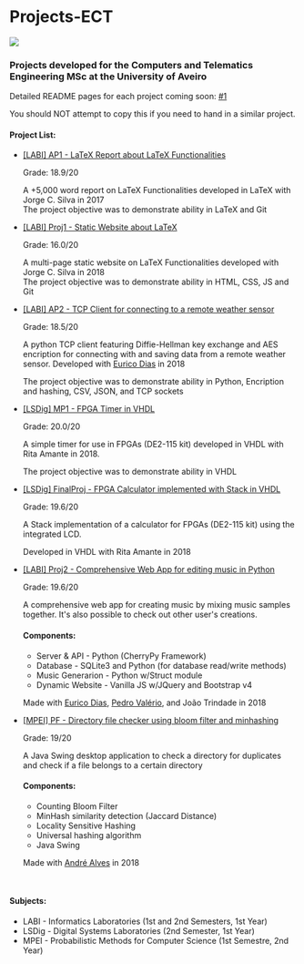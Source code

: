 # Projects-ECT

![](https://i.imgur.com/tNCsdRg.png)

### Projects developed for the Computers and Telematics Engineering MSc at the University of Aveiro

Detailed README pages for each project coming soon: [#1](https://github.com/RodrigoRosmaninho/projects-ect/issues/1)

You should NOT attempt to copy this if you need to hand in a similar project.

#### Project List:
- [[LABI] AP1 - LaTeX Report about LaTeX Functionalities](https://github.com/RodrigoRosmaninho/projects-ect/tree/master/%5BLABI%5D%20AP1%20-%20LaTeX%20Report%20about%20LaTeX%20Functionalities)

     Grade: 18.9/20
     
     A +5,000 word report on LaTeX Functionalities developed in LaTeX with Jorge C. Silva in 2017  
     The project objective was to demonstrate ability in LaTeX and Git
     
     
- [[LABI] Proj1 - Static Website about LaTeX](https://github.com/RodrigoRosmaninho/projects-ect/tree/master/%5BLABI%5D%20Proj1%20-%20Static%20Website%20about%20LaTeX)

     Grade: 16.0/20

     A multi-page static website on LaTeX Functionalities developed with Jorge C. Silva in 2018  
     The project objective was to demonstrate ability in HTML, CSS, JS and Git

- [[LABI] AP2 - TCP Client for connecting to a remote weather sensor](https://github.com/RodrigoRosmaninho/projects-ect/tree/master/%5BLABI%5D%20AP2%20-%20TCP%20Client%20for%20connecting%20to%20a%20remote%20weather%20sensor)

     Grade: 18.5/20
    
     A python TCP client featuring Diffie-Hellman key exchange and AES encription for connecting with and saving data from a remote weather sensor.
     Developed with [Eurico Dias](https://github.com/eurico-dias) in 2018
     
     The project objective was to demonstrate ability in Python, Encription and hashing, CSV, JSON, and TCP sockets

- [[LSDig] MP1 - FPGA Timer in VHDL](https://github.com/RodrigoRosmaninho/projects-ect/tree/master/%5BLSDig%5D%20MP1%20-%20%20FPGA%20Timer%20in%20VHDL)

     Grade: 20.0/20

     A simple timer for use in FPGAs (DE2-115 kit) developed in VHDL with Rita Amante in 2018.

     The project objective was to demonstrate ability in VHDL
     
 - [[LSDig] FinalProj - FPGA Calculator implemented with Stack in VHDL](https://github.com/RodrigoRosmaninho/projects-ect/tree/master/%5BLSDig%5D%20FPGA%20Calculator%20implemented%20with%20Stack%20in%20VHDL)

     Grade: 19.6/20

     A Stack implementation of a calculator for FPGAs (DE2-115 kit) using the integrated LCD.

     Developed in VHDL with Rita Amante in 2018
     
 - [[LABI] Proj2 - Comprehensive Web App for editing music in Python](https://github.com/RodrigoRosmaninho/projects-ect/tree/master/%5BLABI%5D%20Proj2%20-%20Comprehensive%20Web%20App%20for%20editing%20music%20in%20Python)

     Grade: 19.6/20

     A comprehensive web app for creating music by mixing music samples together. It's also possible to check out other user's creations.

     #### Components:
     - Server & API - Python (CherryPy Framework)
     - Database - SQLite3 and Python (for database read/write methods)
     - Music Generarion - Python w/Struct module
     - Dynamic Website - Vanilla JS w/JQuery and Bootstrap v4

     Made with [Eurico Dias](https://github.com/eurico-dias), [Pedro Valério](https://github.com/PivZ-24), and João Trindade in 2018

 - [[MPEI] PF - Directory file checker using bloom filter and minhashing](https://github.com/RodrigoRosmaninho/projects-ect/tree/master/%5BMPEI%5D%20PF%20-%20Directory%20file%20checker%20using%20bloom%20filter%20and%20minhashing)

     Grade: 19/20

     A Java Swing desktop application to check a directory for duplicates and check if a file belongs to a certain directory

     #### Components:
     - Counting Bloom Filter
     - MinHash similarity detection (Jaccard Distance)
     - Locality Sensitive Hashing
     - Universal hashing algorithm
     - Java Swing

     Made with [André Alves](https://github.com/eurico-dias) in 2018

<br>

#### Subjects:
- LABI - Informatics Laboratories (1st and 2nd Semesters, 1st Year)
- LSDig - Digital Systems Laboratories (2nd Semester, 1st Year)
- MPEI - Probabilistic Methods for Computer Science (1st Semestre, 2nd Year)
